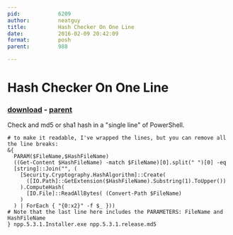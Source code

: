 ```yaml
---
pid:            6209
author:         neatguy
title:          Hash Checker On One Line
date:           2016-02-09 20:42:09
format:         posh
parent:         988

---
```


# Hash Checker On One Line

### [download](//scripts/6209.ps1) - [parent](//scripts/988.md)

Check and md5 or sha1 hash in a "single line" of PowerShell.

```posh
# to make it readable, I've wrapped the lines, but you can remove all the line breaks:
&{ 
  PARAM($FileName,$HashFileName) 
  ((Get-Content $HashFileName) -match $FileName)[0].split(" ")[0] -eq 
  [string]::Join("", (
    [Security.Cryptography.HashAlgorithm]::Create(
      ([IO.Path]::GetExtension($HashFileName).Substring(1).ToUpper())
    ).ComputeHash( 
      [IO.File]::ReadAllBytes( (Convert-Path $FileName) 
    )
  ) | ForEach { "{0:x2}" -f $_ }))
# Note that the last line here includes the PARAMETERS: FileName and HashFileName
} npp.5.3.1.Installer.exe npp.5.3.1.release.md5
```
